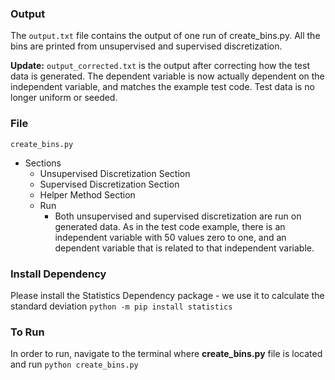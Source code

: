 ### Output
The `output.txt` file contains the output of one run of create_bins.py. All the bins are printed from unsupervised and supervised discretization.

**Update:** `output_corrected.txt` is the output after correcting how the test data is generated. The dependent variable is now actually dependent on the independent variable, and matches the example test code. Test data is no longer uniform or seeded. 


### File
 `create_bins.py`
* Sections
  * Unsupervised Discretization Section
  * Supervised Discretization  Section
  * Helper Method Section  
  * Run 
    * Both unsupervised and supervised discretization are run on generated data. As in the test code example, there is an independent variable with 50 values zero to one, and an dependent variable that is related to that independent variable.

### Install Dependency
Please install the Statistics Dependency package - we use it to calculate the standard deviation
`python -m pip install statistics`
### To Run 
In order to run, navigate to the terminal where **create_bins.py** file is located and run `python create_bins.py`

